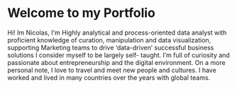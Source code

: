 # Welcome to my Portfolio

Hi! Im Nicolas,
I'm Highly analytical and process-oriented data analyst with proficient knowledge of curation, manipulation and data visualization, supporting Marketing teams to drive ‘data-driven’ successful business solutions
I consider myself to be largely self- taught. Iʼm full of curiosity and passionate about entrepreneurship and the digital environment.
On a more personal note, I love to travel and meet new people and cultures. I have worked and lived in many countries over the years with global teams.
